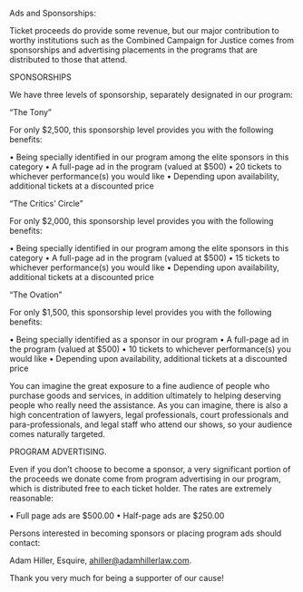 Ads and Sponsorships:

Ticket proceeds do provide some revenue, but our major contribution to worthy institutions such as the Combined Campaign for Justice comes from sponsorships and advertising placements in the programs that are distributed to those that attend.

SPONSORSHIPS

We have three levels of sponsorship, separately designated in our program:

“The Tony”

For only $2,500, this sponsorship level provides you with the following benefits:

•	Being specially identified in our program among the elite sponsors in this category
•	A full-page ad in the program (valued at $500)
•	20 tickets to whichever performance(s) you would like
•	Depending upon availability, additional tickets at a discounted price

“The Critics’ Circle”

For only $2,000, this sponsorship level provides you with the following benefits:

•	Being specially identified in our program among the elite sponsors in this category
•	A full-page ad in the program (valued at $500)
•	15 tickets to whichever performance(s) you would like
•	Depending upon availability, additional tickets at a discounted price

“The Ovation”

For only $1,500, this sponsorship level provides you with the following benefits:

•	Being specially identified as a sponsor in our program
•	A full-page ad in the program (valued at $500)
•	10 tickets to whichever performance(s) you would like
•	Depending upon availability, additional tickets at a discounted price

You can imagine the great exposure to a fine audience of people who purchase goods and services, in addition ultimately to helping deserving people who really need the assistance. As you can imagine, there is also a high concentration of lawyers, legal professionals, court professionals and para-professionals, and legal staff who attend our shows, so your audience comes naturally targeted.

PROGRAM ADVERTISING.

Even if you don’t choose to become a sponsor, a very significant portion of the proceeds we donate come from program advertising in our program, which is distributed free to each ticket holder. The rates are extremely reasonable:

•	Full page ads are $500.00
•	Half-page ads are $250.00

Persons interested in becoming sponsors or placing program ads should contact:

Adam Hiller, Esquire, ahiller@adamhillerlaw.com.

Thank you very much for being a supporter of our cause! 

